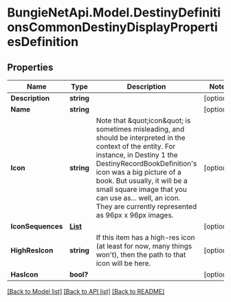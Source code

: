 # BungieNetApi.Model.DestinyDefinitionsCommonDestinyDisplayPropertiesDefinition
## Properties

Name | Type | Description | Notes
------------ | ------------- | ------------- | -------------
**Description** | **string** |  | [optional] 
**Name** | **string** |  | [optional] 
**Icon** | **string** | Note that \&quot;icon\&quot; is sometimes misleading, and should be interpreted in the context of the entity. For instance, in Destiny 1 the DestinyRecordBookDefinition&#39;s icon was a big picture of a book.  But usually, it will be a small square image that you can use as... well, an icon.  They are currently represented as 96px x 96px images. | [optional] 
**IconSequences** | [**List<DestinyDefinitionsCommonDestinyIconSequenceDefinition>**](DestinyDefinitionsCommonDestinyIconSequenceDefinition.md) |  | [optional] 
**HighResIcon** | **string** | If this item has a high-res icon (at least for now, many things won&#39;t), then the path to that icon will be here. | [optional] 
**HasIcon** | **bool?** |  | [optional] 

[[Back to Model list]](../README.md#documentation-for-models) [[Back to API list]](../README.md#documentation-for-api-endpoints) [[Back to README]](../README.md)

